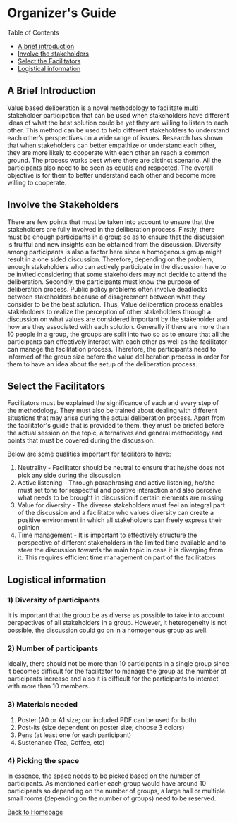 # Organizer's Guide

Table of Contents

* [A brief introduction](#-A-brief-introduction)
* [Involve the stakeholders](#-Involve-the-stakeholders)
* [Select the Facilitators](#-Select-the-Facilitators)
* [Logistical information](#-Logistical-information)

## A Brief Introduction

Value based deliberation is a novel methodology to facilitate multi stakeholder participation that can be used when stakeholders have different ideas of what the best solution could be yet they are willing to listen to each other. This method can be used to help different stakeholders to understand each other’s perspectives on a wide range of issues. Research has shown that when stakeholders can better empathize or understand each other, they are more likely to cooperate with each other an reach a common ground. The process works best where there are distinct scenario. All the participants also need to be seen as equals and respected. The overall objective is for them to better understand each other and become more willing to cooperate.

## Involve the Stakeholders

There are few points that must be taken into account to ensure that the stakeholders are fully involved in the deliberation process. Firstly, there must be enough participants in a group so as to ensure that the discussion is fruitful and new insights can be obtained from the discussion. Diversity among participants is also a factor here since a homogenous group might result in a one sided discussion. Therefore, depending on the problem, enough stakeholders who can actively participate in the discussion have to be invited considering that some stakeholders may not decide to attend the deliberation. Secondly, the participants must know the purpose of deliberation process. Public policy problems often involve deadlocks between stakeholders because of disagreement between what they consider to be the best solution. Thus, Value deliberation process enables stakeholders to realize the perception of other stakeholders through a discussion on what values are considered important  by the stakeholder and how are they associated with each solution. Generally if there are more than 10 people in a group, the groups are split into two so as to ensure that all the participants can effectively interact with each other as well as the facilitator can manage the facilitation process. Therefore, the participants need to informed of the group size before the value deliberation process in order for them to have an idea about the setup of the deliberation process.

## Select the Facilitators

Facilitators must be explained the significance of each and every step of the methodology. They must also be trained about dealing with different situations that may arise during the actual deliberation process. Apart from the facilitator's guide that is provided to them, they must be briefed before the actual session on the topic, alternatives and general methodology and points that must be covered during the discussion.

Below are some qualities important for facilitors to have:

1. Neutrality - Facilitator should be neutral to ensure that he/she does not pick any side during the discussion 
2. Active listening - Through paraphrasing and active listening, he/she must set tone for respectful and positive interaction and also perceive what needs to be brought in discussion if certain elements are missing
3. Value for diversity - The diverse stakeholders must feel an integral part of the discussion and a facilitator who values diversity can create a positive environment in which all stakeholders can freely express their opinion
4. Time management - It is important to effectively structure the perspective of different stakeholders in the limited time available and to steer the discussion towards the main topic in case it is diverging from it. This requires efficient time management on part of the facilitators

## Logistical information

### 1) Diversity of participants

It is important that the group be as diverse as possible to take into account perspectives of all stakeholders in a group. However, it heterogeneity is not possible, the discussion could go on in a homogenous group as well.

### 2) Number of participants

Ideally, there should not be more than 10 participants in a single group since it becomes difficult for the facilitator to manage the group as the number of participants increase and also it is difficult for the participants to interact with more than 10 members. 

### 3) Materials needed

1. Poster (A0 or A1 size; our included PDF can be used for both)
2. Post-its (size dependent on poster size; choose 3 colors)
3. Pens (at least one for each participant)
4. Sustenance (Tea, Coffee, etc)

### 4) Picking the space

In essence, the space needs to be picked based on the number of participants. As mentioned earlier each group would have around 10 participants so depending on the number of groups, a large hall or multiple small rooms (depending on the number of groups) need to be reserved.

[Back to Homepage](./)
